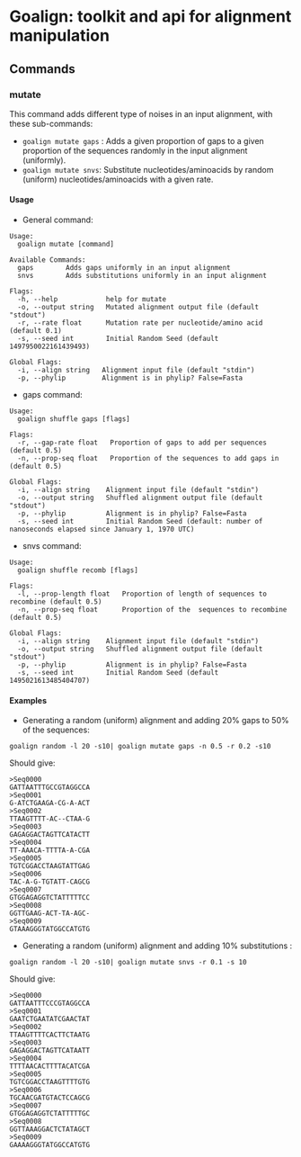 # Goalign: toolkit and api for alignment manipulation

## Commands

### mutate
This command adds different type of noises in an input alignment, with these sub-commands:
* `goalign mutate gaps` : Adds a given proportion of gaps to a given proportion of the sequences randomly in the input alignment (uniformly).
* `goalign mutate snvs`: Substitute nucleotides/aminoacids by random (uniform) nucleotides/aminoacids with a given rate.

#### Usage
* General command:
```
Usage:
  goalign mutate [command]

Available Commands:
  gaps        Adds gaps uniformly in an input alignment
  snvs        Adds substitutions uniformly in an input alignment

Flags:
  -h, --help            help for mutate
  -o, --output string   Mutated alignment output file (default "stdout")
  -r, --rate float      Mutation rate per nucleotide/amino acid (default 0.1)
  -s, --seed int        Initial Random Seed (default 1497950022161439493)

Global Flags:
  -i, --align string   Alignment input file (default "stdin")
  -p, --phylip         Alignment is in phylip? False=Fasta
```

* gaps command:
```
Usage:
  goalign shuffle gaps [flags]

Flags:
  -r, --gap-rate float   Proportion of gaps to add per sequences (default 0.5)
  -n, --prop-seq float   Proportion of the sequences to add gaps in (default 0.5)

Global Flags:
  -i, --align string    Alignment input file (default "stdin")
  -o, --output string   Shuffled alignment output file (default "stdout")
  -p, --phylip          Alignment is in phylip? False=Fasta
  -s, --seed int        Initial Random Seed (default: number of nanoseconds elapsed since January 1, 1970 UTC)
```

* snvs command:
```
Usage:
  goalign shuffle recomb [flags]

Flags:
  -l, --prop-length float   Proportion of length of sequences to recombine (default 0.5)
  -n, --prop-seq float      Proportion of the  sequences to recombine (default 0.5)

Global Flags:
  -i, --align string    Alignment input file (default "stdin")
  -o, --output string   Shuffled alignment output file (default "stdout")
  -p, --phylip          Alignment is in phylip? False=Fasta
  -s, --seed int        Initial Random Seed (default 1495021613485404707)
```

#### Examples
* Generating a random (uniform) alignment and adding 20% gaps to 50% of the sequences:
```
goalign random -l 20 -s10| goalign mutate gaps -n 0.5 -r 0.2 -s10
```

Should give:
```
>Seq0000
GATTAATTTGCCGTAGGCCA
>Seq0001
G-ATCTGAAGA-CG-A-ACT
>Seq0002
TTAAGTTTT-AC--CTAA-G
>Seq0003
GAGAGGACTAGTTCATACTT
>Seq0004
TT-AAACA-TTTTA-A-CGA
>Seq0005
TGTCGGACCTAAGTATTGAG
>Seq0006
TAC-A-G-TGTATT-CAGCG
>Seq0007
GTGGAGAGGTCTATTTTTCC
>Seq0008
GGTTGAAG-ACT-TA-AGC-
>Seq0009
GTAAAGGGTATGGCCATGTG
```

* Generating a random (uniform) alignment and adding 10% substitutions :
```
goalign random -l 20 -s10| goalign mutate snvs -r 0.1 -s 10
```

Should give:
```
>Seq0000
GATTAATTTCCCGTAGGCCA
>Seq0001
GAATCTGAATATCGAACTAT
>Seq0002
TTAAGTTTTCACTTCTAATG
>Seq0003
GAGAGGACTAGTTCATAATT
>Seq0004
TTTTAACACTTTTACATCGA
>Seq0005
TGTCGGACCTAAGTTTTGTG
>Seq0006
TGCAACGATGTACTCCAGCG
>Seq0007
GTGGAGAGGTCTATTTTTGC
>Seq0008
GGTTAAAGGACTCTATAGCT
>Seq0009
GAAAAGGGTATGGCCATGTG
```

